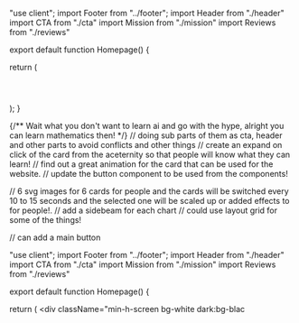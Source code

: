 
"use client";
import Footer from "../footer";
import Header from "./header"
import CTA from "./cta"
import Mission from "./mission"
import Reviews from "./reviews"

export default function Homepage() {


  return (
    <div className="min-h-screen bg-white dark:bg-black text-gray-800 dark:text-gray-100">
      <Header />
      <CTA />
      <CTA />
      <Mission />
      <Reviews />
      <Footer />
    </div>
  );
}



{/** Wait what you don't want to learn ai and go with the hype, alright you can learn mathematics then! */}
// doing sub parts of them as cta, header and other parts to avoid conflicts and other things
// create an expand on click of the card from the aceternity so that people will know what they can learn!
// find out a great animation for the card that can be used for the website.
// update the button component to be used from the  components!

// 6 svg images for 6 cards for people and the cards will be switched every 10 to 15 seconds and the selected one will be scaled up or added effects to for people!. 
// add a sidebeam for each chart 
// could use layout grid for some of the things! 

// can add a main button 

"use client";
import Footer from "../footer";
import Header from "./header"
import CTA from "./cta"
import Mission from "./mission"
import Reviews from "./reviews"

export default function Homepage() {


  return (
    <div className="min-h-screen bg-white dark:bg-blac